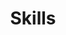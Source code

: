 ---
widget: featurette
headless: true
weight: 30
title: Skills
subtitle: null
feature:
  - description: 50%
    icon: r-project
    icon_pack: fab
    name: R
  - description: 80%
    icon: chart-line
    icon_pack: fas
    name: Statistics
  - icon: cuda
    icon_pack: fab
    name: CUDA Programming
    description: 70%
  - icon: django
    icon_pack: fas
    name: django
    description: 90%
  - icon: dart
    icon_pack: fab
    name: Flutter
    description: 50%
  - icon: python
    icon_pack: fab
    name: Python
    description: 90%
  - description: 30%
    icon: camera-retro
    icon_pack: fas
    name: Photography
widget_id: Skills
---